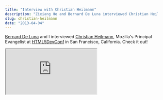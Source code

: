 ```yaml
---
title: "Interview with Christian Heilmann"
description: "Zixiang He and Bernard De Luna interviewed Christian Heilmann, Mozilla's Principal Evangelist at HTML5DevConf in San Francisco, California. Check it out!"
slug: christian-heilmann
date: "2013-04-04"
---
```


[Bernard De Luna](http://bernarddeluna.com/) and I interviewed [Christian Heilmann](http://christianheilmann.com/), Mozilla's Principal Evangelist at [HTML5DevConf](http://html5devconf.com) in San Francisco, California. Check it out!

<div class="iframe-wrap">
  <iframe src="https://www.youtube.com/embed/nIP9HMZ9Ig0">
  </iframe>
</div>
